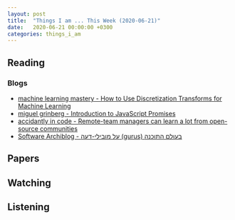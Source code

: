 ```yaml
---
layout: post
title:  "Things I am ... This Week (2020-06-21)"
date:   2020-06-21 00:00:00 +0300
categories: things_i_am
---
```


<!-- # Things I am ... This Week   -->

## Reading  

### Blogs

- [machine learning mastery - How to Use Discretization Transforms for Machine Learning][mlm1]
- [miguel grinberg - Introduction to JavaScript Promises][mg1]
- [accidantly in code - Remote-team managers can learn a lot from open-source communities][aic1]
- [Software Archiblog - על מובילי-דעה (gurus) בעולם התוכנה][sa1]

## Papers

## Watching  

## Listening  

[mlm1]:https://machinelearningmastery.com/discretization-transforms-for-machine-learning/
[mg1]:https://blog.miguelgrinberg.com/post/introduction-to-javascript-promises
[aic1]:https://qz.com/work/1858735/remote-managers-can-learn-from-open-source-communities/
[sa1]:http://www.softwarearchiblog.com/2020/05/gurus.html